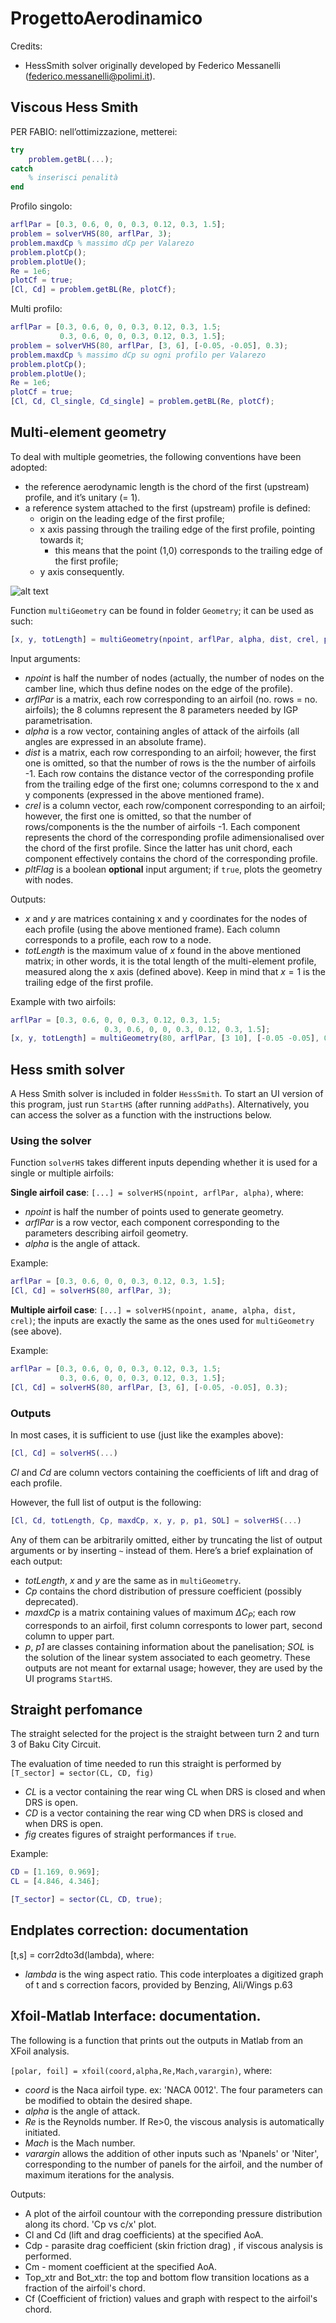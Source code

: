 # ProgettoAerodinamico

Credits:

- HessSmith solver originally developed by Federico Messanelli (federico.messanelli@polimi.it).



## Viscous Hess Smith

PER FABIO: nell’ottimizzazione, metterei:

```MATLAB
try
	problem.getBL(...);
catch
	% inserisci penalità
end
```



Profilo singolo:

```MATLAB
arflPar = [0.3, 0.6, 0, 0, 0.3, 0.12, 0.3, 1.5];
problem = solverVHS(80, arflPar, 3);
problem.maxdCp % massimo dCp per Valarezo
problem.plotCp();
problem.plotUe();
Re = 1e6;
plotCf = true;
[Cl, Cd] = problem.getBL(Re, plotCf);
```

Multi profilo:

```MATLAB
arflPar = [0.3, 0.6, 0, 0, 0.3, 0.12, 0.3, 1.5;
           0.3, 0.6, 0, 0, 0.3, 0.12, 0.3, 1.5];
problem = solverVHS(80, arflPar, [3, 6], [-0.05, -0.05], 0.3);
problem.maxdCp % massimo dCp su ogni profilo per Valarezo
problem.plotCp();
problem.plotUe();
Re = 1e6;
plotCf = true;
[Cl, Cd, Cl_single, Cd_single] = problem.getBL(Re, plotCf);
```





## Multi-element geometry

To deal with multiple geometries, the following conventions have been adopted:

- the reference aerodynamic length is the chord of the first (upstream) profile, and it’s unitary (= 1).
- a reference system attached to the first (upstream) profile is defined:
  - origin on the leading edge of the first profile;
  - x axis passing through the trailing edge of the first profile, pointing towards it;
    - this means that the point (1,0) corresponds to the trailing edge of the first profile;
  - y axis consequently.

![alt text](https://i.imgur.com/k4vNnKt.png)

Function `multiGeometry` can be found in folder `Geometry`; it can be used as such:

```MATLAB
[x, y, totLength] = multiGeometry(npoint, arflPar, alpha, dist, crel, pltFlag);
```

Input arguments:

- _npoint_ is half the number of nodes (actually, the number of nodes on the camber line, which thus define nodes on the edge of the profile).
- _arflPar_ is a matrix, each row corresponding to an airfoil (no. rows = no. airfoils); the 8 columns represent the 8 parameters needed by IGP parametrisation.
- _alpha_ is a row vector, containing angles of attack of the airfoils (all angles are expressed in an absolute frame).
- _dist_ is a matrix, each row corresponding to an airfoil; however, the first one is omitted, so that the number of rows is the the number of airfoils -1. Each row contains the distance vector of the corresponding profile from the trailing edge of the first one; columns correspond to the x and y components (expressed in the above mentioned frame).
- _crel_ is a column vector, each row/component corresponding to an airfoil; however, the first one is omitted, so that the number of rows/components is the the number of airfoils -1. Each component represents the chord of the corresponding profile adimensionalised over the chord of the first profile. Since the latter has unit chord, each component effectively contains the chord of the corresponding profile.
- _pltFlag_ is a boolean __optional__ input argument; if `true`, plots the geometry with nodes.

Outputs:

- _x_ and _y_ are matrices containing x and y coordinates for the nodes of each profile (using the above mentioned frame). Each column corresponds to a profile, each row to a node.
- _totLength_ is the maximum value of _x_ found in the above mentioned matrix; in other words, it is the total length of the multi-element profile, measured along the x axis (defined above). Keep in mind that $x = 1$ is the trailing edge of the first profile.

Example with two airfoils:

```MATLAB
arflPar = [0.3, 0.6, 0, 0, 0.3, 0.12, 0.3, 1.5;
					 0.3, 0.6, 0, 0, 0.3, 0.12, 0.3, 1.5];
[x, y, totLength] = multiGeometry(80, arflPar, [3 10], [-0.05 -0.05], 0.3, true);
```



## Hess smith solver

A Hess Smith solver is included in folder `HessSmith`. To start an UI version of this program, just run `StartHS` (after running `addPaths`). Alternatively, you can access the solver as a function with the instructions below.



### Using the solver

Function `solverHS` takes different inputs depending whether it is used for a single or multiple airfoils:



__Single airfoil case__: `[...] = solverHS(npoint, arflPar, alpha)`, where:
- _npoint_ is half the number of points used to generate geometry.
- _arflPar_ is a row vector, each component corresponding to the parameters describing airfoil geometry.
- _alpha_ is the angle of attack.

Example:
```MATLAB
arflPar = [0.3, 0.6, 0, 0, 0.3, 0.12, 0.3, 1.5];
[Cl, Cd] = solverHS(80, arflPar, 3);
```



__Multiple airfoil case__: `[...] = solverHS(npoint, aname, alpha, dist, crel)`; the inputs are exactly the same as the ones used for `multiGeometry` (see above).

Example:

```MATLAB
arflPar = [0.3, 0.6, 0, 0, 0.3, 0.12, 0.3, 1.5;
           0.3, 0.6, 0, 0, 0.3, 0.12, 0.3, 1.5];
[Cl, Cd] = solverHS(80, arflPar, [3, 6], [-0.05, -0.05], 0.3);
```



### Outputs

In most cases, it is sufficient to use (just like the examples above): 

```MATLAB	
[Cl, Cd] = solverHS(...)
```

_Cl_ and _Cd_ are column vectors containing the coefficients of lift and drag of each profile.

However, the full list of output is the following:

```MATLAB
[Cl, Cd, totLength, Cp, maxdCp, x, y, p, p1, SOL] = solverHS(...)
```

Any of them can be arbitrarily omitted, either by truncating the list of output arguments or by inserting `~` instead of them. Here’s a brief explaination of each output:

- _totLength_, _x_ and _y_ are the same as in `multiGeometry`.
- _Cp_ contains the chord distribution of pressure coefficient (possibly deprecated).
- _maxdCp_ is a matrix containing values of maximum $\Delta C_P$; each row corresponds to an airfoil, first column corresponts to lower part, second column to upper part.
- _p_, _p1_ are classes containing information about the panelisation; _SOL_ is the solution of the linear system associated to each geometry. These outputs are not meant for extarnal usage; however, they are used by the UI programs `StartHS`.





## Straight perfomance

The straight selected for the project is the straight between turn 2 and turn 3 of Baku City Circuit.

The evaluation of time needed to run this straight is performed by ```[T_sector] = sector(CL, CD, fig)```

- _CL_ is a vector containing the rear wing CL when DRS is closed and when DRS is open.
- _CD_ is a vector containing the rear wing CD when DRS is closed and when DRS is open.
- _fig_ creates figures of straight performances if ```true```.

Example: 

```matlab
CD = [1.169, 0.969];
CL = [4.846, 4.346];

[T_sector] = sector(CL, CD, true);
```





## Endplates correction: documentation
[t,s] = corr2dto3d(lambda), where:
- _lambda_ is the wing aspect ratio.
This code interploates a digitized graph of t and s correction facors, provided by Benzing, Ali/Wings p.63





## Xfoil-Matlab Interface: documentation.

The following is a function that prints out the outputs in Matlab from an XFoil analysis. 

`[polar, foil] = xfoil(coord,alpha,Re,Mach,varargin)`, where:


- _coord_ is the Naca airfoil type. ex: 'NACA 0012'. The four parameters can be modified to obtain the desired shape.
- _alpha_ is the angle of attack.
- _Re_ is the Reynolds number. If Re>0, the viscous analysis is automatically initiated.
- _Mach_ is the Mach number.
- _varargin_ allows the addition of other inputs such as 'Npanels' or 'Niter', corresponding to the number of panels for the airfoil, and the number of maximum iterations for the analysis.

Outputs:

- A plot of the airfoil countour with the correponding pressure distribution along its chord. 'Cp vs c/x' plot.
- Cl and Cd (lift and drag coefficients) at the specified AoA.
- Cdp - parasite drag coefficient (skin friction drag) , if viscous analysis is performed.
- Cm - moment coefficient at the specified AoA.
- Top_xtr and Bot_xtr: the top and bottom flow transition locations as a fraction of the airfoil's chord.
- Cf (Coefficient of friction) values and graph with respect to the airfoil's chord. 


